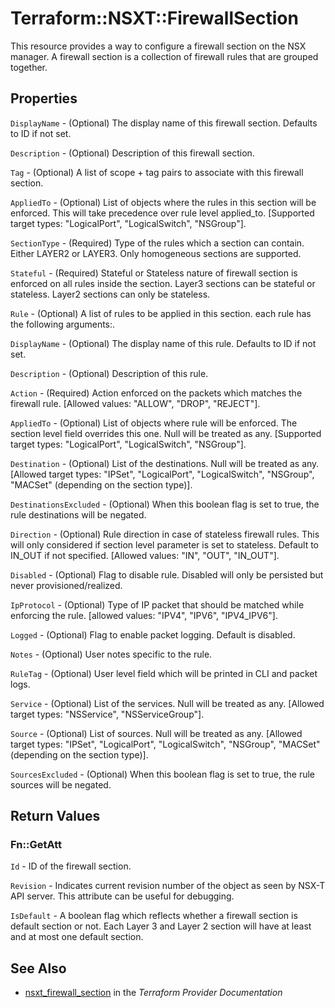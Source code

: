 # Terraform::NSXT::FirewallSection

This resource provides a way to configure a firewall section on the NSX manager. A firewall section is a collection of firewall rules that are grouped together.

## Properties

`DisplayName` - (Optional) The display name of this firewall section. Defaults to ID if not set.

`Description` - (Optional) Description of this firewall section.

`Tag` - (Optional) A list of scope + tag pairs to associate with this firewall section.

`AppliedTo` - (Optional) List of objects where the rules in this section will be enforced. This will take precedence over rule level applied_to. [Supported target types: "LogicalPort", "LogicalSwitch", "NSGroup"].

`SectionType` - (Required) Type of the rules which a section can contain. Either LAYER2 or LAYER3. Only homogeneous sections are supported.

`Stateful` - (Required) Stateful or Stateless nature of firewall section is enforced on all rules inside the section. Layer3 sections can be stateful or stateless. Layer2 sections can only be stateless.

`Rule` - (Optional) A list of rules to be applied in this section. each rule has the following arguments:.

`DisplayName` - (Optional) The display name of this rule. Defaults to ID if not set.

`Description` - (Optional) Description of this rule.

`Action` - (Required) Action enforced on the packets which matches the firewall rule. [Allowed values: "ALLOW", "DROP", "REJECT"].

`AppliedTo` - (Optional) List of objects where rule will be enforced. The section level field overrides this one. Null will be treated as any. [Supported target types: "LogicalPort", "LogicalSwitch", "NSGroup"].

`Destination` - (Optional) List of the destinations. Null will be treated as any. [Allowed target types: "IPSet", "LogicalPort", "LogicalSwitch", "NSGroup", "MACSet" (depending on the section type)].

`DestinationsExcluded` - (Optional) When this boolean flag is set to true, the rule destinations will be negated.

`Direction` - (Optional) Rule direction in case of stateless firewall rules. This will only considered if section level parameter is set to stateless. Default to IN_OUT if not specified. [Allowed values: "IN", "OUT", "IN_OUT"].

`Disabled` - (Optional) Flag to disable rule. Disabled will only be persisted but never provisioned/realized.

`IpProtocol` - (Optional) Type of IP packet that should be matched while enforcing the rule. [allowed values: "IPV4", "IPV6", "IPV4_IPV6"].

`Logged` - (Optional) Flag to enable packet logging. Default is disabled.

`Notes` - (Optional) User notes specific to the rule.

`RuleTag` - (Optional) User level field which will be printed in CLI and packet logs.

`Service` - (Optional) List of the services. Null will be treated as any. [Allowed target types: "NSService", "NSServiceGroup"].

`Source` - (Optional) List of sources. Null will be treated as any. [Allowed target types: "IPSet", "LogicalPort", "LogicalSwitch", "NSGroup", "MACSet" (depending on the section type)].

`SourcesExcluded` - (Optional) When this boolean flag is set to true, the rule sources will be negated.


## Return Values

### Fn::GetAtt

`Id` - ID of the firewall section.

`Revision` - Indicates current revision number of the object as seen by NSX-T API server. This attribute can be useful for debugging.

`IsDefault` - A boolean flag which reflects whether a firewall section is default section or not. Each Layer 3 and Layer 2 section will have at least and at most one default section.

## See Also

* [nsxt_firewall_section](https://www.terraform.io/docs/providers/nsxt/r/firewall_section.html) in the _Terraform Provider Documentation_